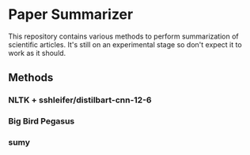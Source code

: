 # Paper Summarizer

This repository contains various methods to perform summarization of scientific articles. It's still on an experimental stage so don't expect it to work as it should.

## Methods

### NLTK + sshleifer/distilbart-cnn-12-6

### Big Bird Pegasus

### sumy
